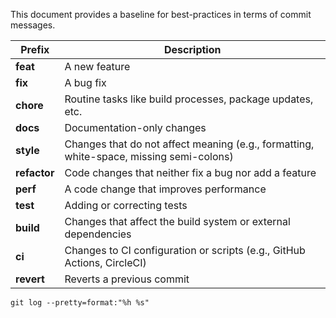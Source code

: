 This document provides a baseline for best-practices in terms of commit messages.

| **Prefix**   | **Description**                                                                         |
|--------------|-----------------------------------------------------------------------------------------|
| **feat**     | A new feature                                                                           |
| **fix**      | A bug fix                                                                               |
| **chore**    | Routine tasks like build processes, package updates, etc.                               |
| **docs**     | Documentation-only changes                                                              |
| **style**    | Changes that do not affect meaning (e.g., formatting, white-space, missing semi-colons) |
| **refactor** | Code changes that neither fix a bug nor add a feature                                   |
| **perf**     | A code change that improves performance                                                 |
| **test**     | Adding or correcting tests                                                              |
| **build**    | Changes that affect the build system or external dependencies                           |
| **ci**       | Changes to CI configuration or scripts (e.g., GitHub Actions, CircleCI)                 |
| **revert**   | Reverts a previous commit                                                               |

```shell
git log --pretty=format:"%h %s"
```
